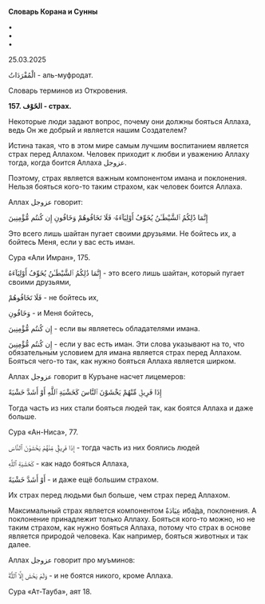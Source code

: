 **Словарь Корана и Сунны**  
  
  
•  
•  
•  
  
25.03.2025  
  

الْمُفْرَدَاتُ - аль-муфродат.

Словарь терминов из Откровения.

  

**157. الخَوْف - страх.**

Некоторые люди задают вопрос, почему они должны бояться Аллаха, ведь Он
же добрый и является нашим Создателем? 

Истина такая, что в этом мире самым лучшим воспитанием является страх
перед Аллахом. Человек приходит к любви и уважению Аллаху тогда, когда
боится Аллаха عزوجل. 

Поэтому, страх является важным компонентом имана и поклонения. Нельзя
бояться кого-то таким страхом, как человек боится Аллаха.

Аллах عزوجل говорит:

إِنَّمَا ذَٰلِكُمُ ٱلشَّيْطَـٰنُ يُخَوِّفُ أَوْلِيَآءَهُۥ فَلَا تَخَافُوهُمْ وَخَافُونِ إِن كُنتُم مُّؤْمِنِينَ

Это всего лишь шайтан пугает своими друзьями. Не бойтесь их, а бойтесь
Меня, если у вас есть иман.

Сура «Али Имран», 175.

إِنَّمَا ذَٰلِكُمُ ٱلشَّيْطَـٰنُ يُخَوِّفُ أَوْلِيَآءَهُ - это всего лишь шайтан, который пугает
своими друзьями, 

فَلَا تَخَافُوهُمْ - не бойтесь их,

وَخَافُونِ - и Меня бойтесь,

إِن كُنتُم مُّؤْمِنِينَ - если вы являетесь обладателями имана.

  

إِن كُنتُم مُّؤْمِنِينَ - если у вас есть иман. Эти слова указывают на то, что
обязательным условием для имана является страх перед Аллахом. Бояться
чего-то так, как нужно бояться Аллаха является ширком. 

  

Аллах عزوجل говорит в Куръане насчет лицемеров:

إِذَا فَرِيقٌۭ مِّنْهُمْ يَخْشَوْنَ ٱلنَّاسَ كَخَشْيَةِ ٱللَّهِ أَوْ أَشَدَّ خَشْيَةً‌

Тогда часть из них стали бояться людей так, как боятся Аллаха и даже
больше. 

Сура «Ан-Ниса», 77.

إِذَا فَرِيقٌۭ مِّنْهُمْ يَخْشَوْنَ ٱلنَّاسَ - тогда часть из них боялись людей

كَخَشْيَةِ ٱللَّهِ - как надо бояться Аллаха,

أَوْ أَشَدَّ خَشْيَةً‌ - и даже ещё большим страхом.

Их страх перед людьми был больше, чем страх перед Аллахом. 

  

Максимальный страх является компонентом عِبَادَةٌ иба́да, поклонения. А
поклонение принадлежит только Аллаху. Бояться кого-то можно, но не таким
страхом, как нужно бояться Аллаха, потому что страх в основе является
природой человека. Как например, бояться животных и так далее. 

Аллах عزوجل говорит про муъминов:

وَلَمْ يَخْشَ إِلَّا ٱللَّهَ‌ۖ - и не боятся никого, кроме Аллаха. 

Сура «Ат-Тауба», аят 18.
